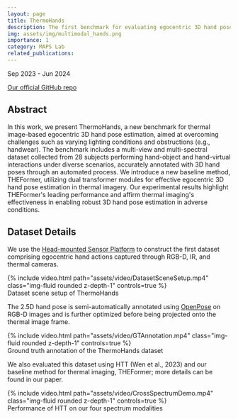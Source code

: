 ```yaml
---
layout: page
title: ThermoHands
description: The first benchmark for evaluating egocentric 3D hand pose estimation using RGB, depth, NIR, and thermal imaging.
img: assets/img/multimodal_hands.png
importance: 1
category: MAPS Lab
related_publications: 
---
```


Sep 2023 - Jun 2024

<a href="https://github.com/LawrenceZ22/ThermoHands">Our official GitHub repo</a>

## Abstract

In this work, we present ThermoHands, a new benchmark for thermal image-based egocentric 3D hand pose estimation, aimed at overcoming challenges such as varying lighting conditions and obstructions (e.g., handwear). The benchmark includes a multi-view and multi-spectral dataset collected from 28 subjects performing hand-object and hand-virtual interactions under diverse scenarios, accurately annotated with 3D hand poses through an automated process. We introduce a new baseline method, THEFormer, utilizing dual transformer modules for effective egocentric 3D hand pose estimation in thermal imagery. Our experimental results highlight THEFormer's leading performance and affirm thermal imaging's effectiveness in enabling robust 3D hand pose estimation in adverse conditions.

## Dataset Details

We use the <a href="https://lawrencez22.github.io/projects/4_project/">Head-mounted Sensor Platform</a> to construct the first dataset comprising egocentric hand actions captured through RGB-D, IR, and thermal cameras.

<div class="row">
    <div class="col-sm mt-3 mt-md-0">
        {% include video.html path="assets/video/DatasetSceneSetup.mp4" class="img-fluid rounded z-depth-1" controls=true %}
    </div>
</div>
<div class="caption">
    Dataset scene setup of ThermoHands
</div>

The 2.5D hand pose is semi-automatically annotated using <a href="https://github.com/CMU-Perceptual-Computing-Lab/openpose">OpenPose</a> on RGB-D images and is further optimized before being projected onto the thermal image frame.

<div class="row">
    <div class="col-sm mt-3 mt-md-0">
        {% include video.html path="assets/video/GTAnnotation.mp4" class="img-fluid rounded z-depth-1" controls=true %}
    </div>
</div>
<div class="caption">
    Ground truth annotation of the ThermoHands dataset
</div>

We also evaluated this dataset using HTT (Wen et al., 2023) and our baseline method for thermal imaging, THEFormer; more details can be found in our paper.

<div class="row">
    <div class="col-sm mt-3 mt-md-0">
        {% include video.html path="assets/video/CrossSpectrumDemo.mp4" class="img-fluid rounded z-depth-1" controls=true %}
    </div>
</div>
<div class="caption">
    Performance of HTT on our four spectrum modalities
</div>